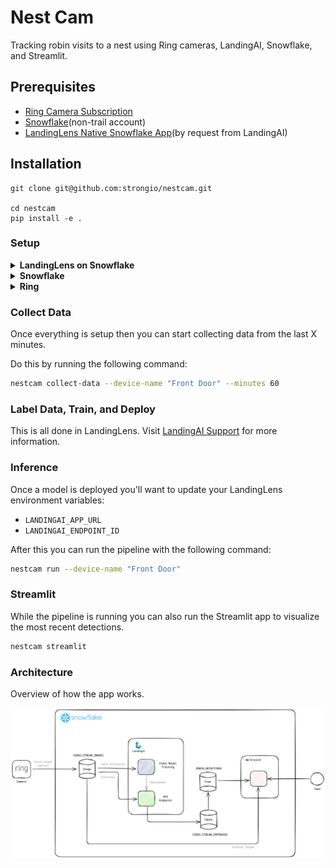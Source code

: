 # Nest Cam

Tracking robin visits to a nest using Ring cameras, LandingAI, Snowflake, and Streamlit.

<!-- ![Streamlit App Screenshot](data/streamlit-app.png) -->

## Prerequisites

- [Ring Camera Subscription](https://ring.com/)
- [Snowflake](https://app.snowflake.com/)(non-trail account)
- [LandingLens Native Snowflake App](https://www.landing.ai/snowflake/)(by request from LandingAI)

## Installation

```
git clone git@github.com:strongio/nestcam.git

cd nestcam
pip install -e .
```

### Setup

<details>
<summary><b>LandingLens on Snowflake</b></summary>

Request access to LandingLens on Snowflake from [LandingAI](https://www.landing.ai/snowflake/). Once you have access, follow the instructions provided by LandingAI to set up the app.

#### Steps

**1. Create a Project**: A project in LandingLens will contain connect to your snowflake account to pull data for annotation, training. This is where you'll train your models and create your cloud deployment endpoints.

**2. Collect Data**: Once Snowflake is setup and your Ring camera is connected you'll want to collect data and annotate it.

**3. Train a Model**: Once you have enough data, you can train a model. This will take some time depending on the size of your dataset and the complexity of the model.

**4. Deploy**: A trained model can be deployed to a Snowflake-native endpoint. This will allow you to run inference on your data in Snowflake.

</details>

<details>
<summary><b>Snowflake</b></summary>

Create a database and schema for the app to use. This is where you'll upload your data for training and inference as well as store inference results.

```sql
CREATE DATABASE IF NOT EXISTS LANDINGLENS_DEMO_DB;
USE DATABASE LANDINGLENS_DEMO_DB;

CREATE SCHEMA IF NOT EXISTS VIDEO_STREAM;
USE SCHEMA VIDEO_STREAM;

CREATE STAGE IF NOT EXISTS VIDEO_STREAM_IMAGES;
```

You'll need to grant usage of these objects to the LandingLens app.

```sql
-- Grant permissions to application LANDINGLENS_DEMO
GRANT USAGE ON DATABASE LANDINGLENS_DEMO_DB TO APPLICATION LANDINGLENS_DEMO;
GRANT USAGE ON SCHEMA LANDINGLENS_DEMO_DB.VIDEO_STREAM TO APPLICATION LANDINGLENS_DEMO;
GRANT READ ON STAGE LANDINGLENS_DEMO_DB.VIDEO_STREAM.VIDEO_STREAM_IMAGES TO APPLICATION LANDINGLENS_DEMO;
```

Create an inference table to store results.

```sql
CREATE TABLE VIDEO_STREAM_INFERENCE (
    filename VARCHAR,
    endpoint_id STRING,
    dt_year INT,
    dt_month INT,
    dt_day INT,
    dt_hour INT,
    dt_minute INT,
    dt_second INT,
    label_name STRING,
    label_index INT,
    confidence FLOAT,
    bboxes VARIANT,
    id STRING,
    event_id STRING,
);
```

Since we'll get multiple robin detections per recording we want to create a view that will keep only the most recent high-confidence detection.

```sql
CREATE OR REPLACE VIEW robin_detections AS
SELECT
    filename,
    endpoint_id,
    label_name,
    confidence,
    bboxes,
    event_id,
    -- Properly combine date and time
    TIMESTAMP_FROM_PARTS(
        dt_year, dt_month, dt_day,
        dt_hour, dt_minute, dt_second
    ) AS detected_at
FROM VIDEO_STREAM_INFERENCE
WHERE label_name = 'robin'
QUALIFY ROW_NUMBER() OVER (PARTITION BY event_id ORDER BY confidence DESC) = 1;
```

**Credentials**

- Add the following credentials to your `.env` file:
    - `SNOWFLAKE_USER`
    - `SNOWFLAKE_PASSWORD`
    - `SNOWFLAKE_ACCOUNT`
    - `SNOWFLAKE_WAREHOUSE`
    - `SNOWFLAKE_DATABASE`
    - `SNOWFLAKE_SCHEMA`
    - `SNOWFLAKE_IMAGE_STAGE`
    - `SNOWFLAKE_INFERENCE_TABLE`
    - `SNOWFLAKE_AUTHENTICATOR`


</details>


<details>
<summary><b>Ring</b></summary>

You need to have a Ring camera with a subscription to be able to store and access recent recordings. 

**NOTE**: this app assumes you're using a Ring StickUp camera. If you have a doorbot or other type of camera you'll need to swap out `get_stickup_cam()`. 

Set motion detection to allow for data collection and inferencing at a reaonsonable rate. 
</details>

### Collect Data

Once everything is setup then you can start collecting data from the last X minutes.

Do this by running the following command:

```bash
nestcam collect-data --device-name "Front Door" --minutes 60
```

### Label Data, Train, and Deploy
This is all done in LandingLens. Visit [LandingAI Support](https://support.landing.ai/) for more information.

### Inference
Once a model is deployed you'll want to update your LandingLens environment variables:
- `LANDINGAI_APP_URL`
- `LANDINGAI_ENDPOINT_ID`

After this you can run the pipeline with the following command:

```bash
nestcam run --device-name "Front Door"
```

### Streamlit

While the pipeline is running you can also run the Streamlit app to visualize the most recent detections.

```bash
nestcam streamlit
```

### Architecture

Overview of how the app works.

![Streamlit App Screenshot](data/architecture.png)